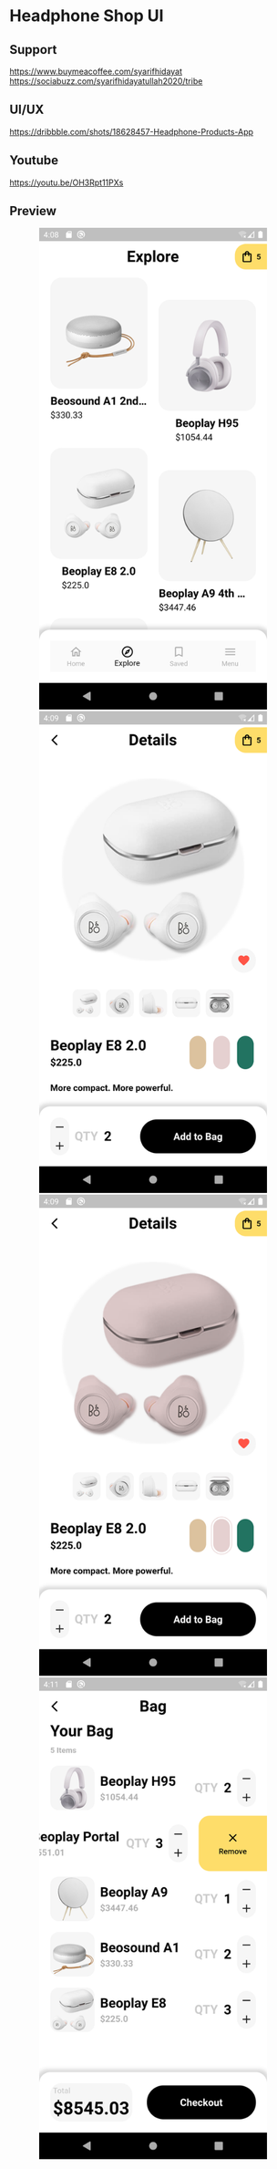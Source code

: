 # Headphone Shop UI

## Support

https://www.buymeacoffee.com/syarifhidayat
https://sociabuzz.com/syarifhidayatullah2020/tribe

## UI/UX

https://dribbble.com/shots/18628457-Headphone-Products-App

## Youtube

https://youtu.be/OH3Rpt11PXs

## Preview

<p align="middle">
<img src="assets/previews/explore.png" alt="Explore" width="400">
<img src="assets/previews/detail_1.png" alt="Detail" width="400">
<img src="assets/previews/detail_2.png" alt="Detail" width="400">
<img src="assets/previews/cart.png" alt="Cart" width="400">
</p>
